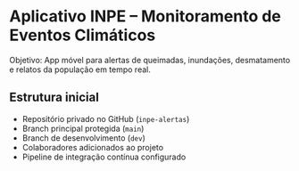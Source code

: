 # Aplicativo INPE – Monitoramento de Eventos Climáticos

Objetivo: App móvel para alertas de queimadas, inundações, desmatamento e relatos da população em tempo real.

## Estrutura inicial
- Repositório privado no GitHub (`inpe-alertas`)
- Branch principal protegida (`main`)
- Branch de desenvolvimento (`dev`)
- Colaboradores adicionados ao projeto
- Pipeline de integração contínua configurado
